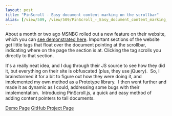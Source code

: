 ```yaml
---
layout: post
title: "PinScroll - Easy document content marking on the scrollbar"
alias: [/view/509, /view/509/PinScroll_-_Easy_document_content_marking_on_the_scrollbar]
---
```


About a month or two ago MSNBC rolled out a new feature on their website, which you can [see demonstrated here](http://www.msnbc.msn.com/id/38788739/ns/technology_and_science-tech_and_gadgets/). Important sections of the website get little tags that float over the document pointing at the scrollbar, indicating where on the page the section is at. Clicking the tag scrolls you directly to that section.

It's a really neat idea, and I dug through their JS source to see how they did it, but everything on their site is obfuscated (plus, they use jQuery).  So, I brainstormed it for a bit to figure out how they were doing it, and implemented my own method as a Prototype library.  I then went further and made it as dynamic as I could, addressing some bugs with their implementation.  Introducing PinScroll.js, a quick and easy method of adding content pointers to tall documents.

[Demo Page][1]
[GitHub Project Page][2]

  [1]: http://files.chipersoft.com/PinScroll/example.html
  [2]: http://github.com/ChiperSoft/PinScroll